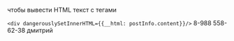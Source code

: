 чтобы вывести HTML текст с тегами

`<div dangerouslySetInnerHTML={{__html: postInfo.content}}/>`
 8-988 558-62-38 дмитрий